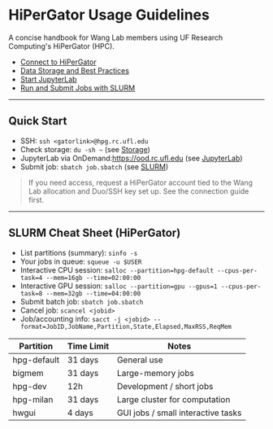 # HiPerGator Usage Guidelines

A concise handbook for Wang Lab members using UF Research Computing's HiPerGator (HPC).

- [Connect to HiPerGator](./connect_server.md)
- [Data Storage and Best Practices](./data_storage.md)
- [Start JupyterLab](./jupyter_lab.md)
- [Run and Submit Jobs with SLURM](./slurm_jobs.md)

---

## Quick Start

- SSH: `ssh <gatorlink>@hpg.rc.ufl.edu`
- Check storage: `du -sh ~` (see [Storage](./data_storage.md))
- JupyterLab via OnDemand:https://ood.rc.ufl.edu (see [JupyterLab](./jupyter_lab.md))
- Submit job: `sbatch job.sbatch` (see [SLURM](./slurm_jobs.md))


> If you need access, request a HiPerGator account tied to the Wang Lab allocation and Duo/SSH key set up. See the connection guide first.

---

## SLURM Cheat Sheet (HiPerGator)
- List partitions (summary): `sinfo -s`
- Your jobs in queue: `squeue -u $USER`
- Interactive CPU session: `salloc --partition=hpg-default --cpus-per-task=4 --mem=16gb --time=02:00:00`
- Interactive GPU session: `salloc --partition=gpu --gpus=1 --cpus-per-task=8 --mem=32gb --time=04:00:00`
- Submit batch job: `sbatch job.sbatch`
- Cancel job: `scancel <jobid>`
- Job/accounting info: `sacct -j <jobid> --format=JobID,JobName,Partition,State,Elapsed,MaxRSS,ReqMem`

Partition | Time Limit | Notes
--- | --- | ---
hpg-default | 31 days | General use
bigmem | 31 days | Large-memory jobs
hpg-dev | 12h | Development / short jobs
hpg-milan | 31 days | Large cluster for computation
hwgui | 4 days | GUI jobs / small interactive tasks
